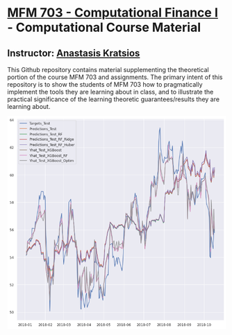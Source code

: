 # [MFM 703 - Computational Finance I ](https://academiccalendars.romcmaster.ca/preview_course_nopop.php?catoid=37&coid=201037) - Computational Course Material

## Instructor: [Anastasis Kratsios](https://anastasiskratsios.github.io/)

This Github repository contains material supplementing the theoretical portion of the course MFM 703 and assignments.  The primary intent of this repository is to show the students of MFM 703 how to pragmatically implement the tools they are learning about in class, and to illustrate the practical significance of the learning theoretic guarantees/results they are learning about.

![alt text](https://github.com/AnastasisKratsios/Teaching_MachineLearningFinance/blob/main/index.png?raw=true)
